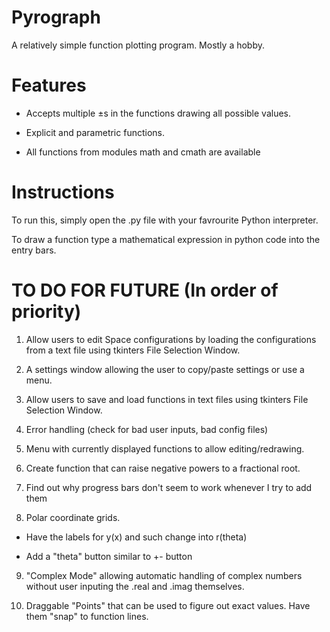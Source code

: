 # Pyrograph
A relatively simple function plotting program. Mostly a hobby.

# Features
* Accepts multiple ±s in the functions drawing all possible values.
  
* Explicit and parametric functions.
  
* All functions from modules math and cmath are available
  
# Instructions
To run this, simply open the .py file with your favrourite Python interpreter.

To draw a function type a mathematical expression in python code into the entry bars.

# TO DO FOR FUTURE (In order of priority)
1. Allow users to edit Space configurations by loading the configurations from a text file using tkinters File Selection Window.
  
2. A settings window allowing the user to copy/paste settings or use a menu.   

3. Allow users to save and load functions in text files using tkinters File Selection Window.
   
4. Error handling (check for bad user inputs, bad config files)

5. Menu with currently displayed functions to allow editing/redrawing.

6. Create function that can raise negative powers to a fractional root.
  
7. Find out why progress bars don't seem to work whenever I try to add them
  
8. Polar coordinate grids.
  
  *  Have the labels for y(x) and such change into r(theta)
    
  *  Add a "theta" button similar to +- button
    
9. "Complex Mode" allowing automatic handling of complex numbers without user inputing the .real and .imag themselves.

10. Draggable "Points" that can be used to figure out exact values. Have them "snap" to function lines.
